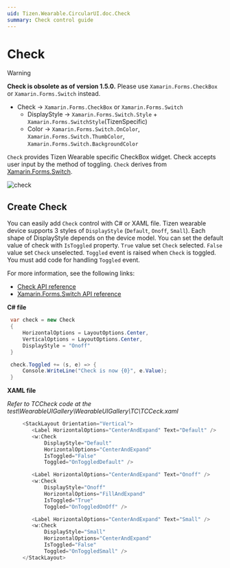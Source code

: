 ```yaml
---
uid: Tizen.Wearable.CircularUI.doc.Check
summary: Check control guide
---
```


# Check

> [!WARNING]
> **Check is obsolete as of version 1.5.0.**
> Please use `Xamarin.Forms.CheckBox` or `Xamarin.Forms.Switch` instead.
>
> - Check → `Xamarin.Forms.CheckBox` or `Xamarin.Forms.Switch`
>    - DisplayStyle → `Xamarin.Forms.Switch.Style` + `Xamarin.Forms.SwitchStyle`(TizenSpecific)
>    - Color → `Xamarin.Forms.Switch.OnColor`, `Xamarin.Forms.Switch.ThumbColor`, `Xamarin.Forms.Switch.BackgroundColor`

`Check` provides Tizen Wearable specific CheckBox widget. Check accepts user input by the method of toggling.
`Check` derives from [Xamarin.Forms.Switch](https://developer.xamarin.com/api/type/Xamarin.Forms.Switch/).

![check](data/check.png)

## Create Check
You can easily add `Check` control with C# or XAML file. Tizen wearable device supports 3 styles of `DisplayStyle` (`Default`, `Onoff`, `Small`).
Each shape of DisplayStyle depends on the device model. You can set the default value of check with `IsToggled` property. `True` value set `Check` selected. `False` value set `Check` unselected. `Toggled` event is raised when `Check` is toggled. You must add code for handling `Toggled` event.

For more information, see the following links:
 - [Check  API reference](https://samsung.github.io/Tizen.CircularUI/api/Tizen.Wearable.CircularUI.Forms.Check.html)
 - [Xamarin.Forms.Switch  API reference](https://developer.xamarin.com/api/type/Xamarin.Forms.Switch/)

**C# file**
```cs
 var check = new Check
 {
     HorizontalOptions = LayoutOptions.Center,
     VerticalOptions = LayoutOptions.Center,
     DisplayStyle = "Onoff"
 }

 check.Toggled += (s, e) => {
     Console.WriteLine("Check is now {0}", e.Value);
 }
```

**XAML file**

_Refer to TCCheck code at the test\WearableUIGallery\WearableUIGallery\TC\TCCeck.xaml_

```cs
     <StackLayout Orientation="Vertical">
        <Label HorizontalOptions="CenterAndExpand" Text="Default" />
        <w:Check
            DisplayStyle="Default"
            HorizontalOptions="CenterAndExpand"
            IsToggled="False"
            Toggled="OnToggledDefault" />

        <Label HorizontalOptions="CenterAndExpand" Text="Onoff" />
        <w:Check
            DisplayStyle="Onoff"
            HorizontalOptions="FillAndExpand"
            IsToggled="True"
            Toggled="OnToggledOnOff" />

        <Label HorizontalOptions="CenterAndExpand" Text="Small" />
        <w:Check
            DisplayStyle="Small"
            HorizontalOptions="CenterAndExpand"
            IsToggled="False"
            Toggled="OnToggledSmall" />
     </StackLayout>
```
